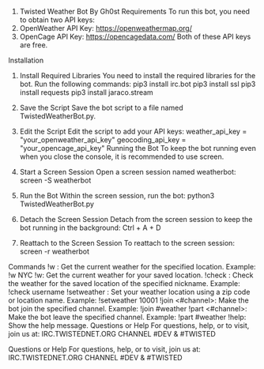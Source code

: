 1. Twisted Weather Bot By Gh0st
Requirements
To run this bot, you need to obtain two API keys:
1. OpenWeather API Key: https://openweathermap.org/
2. OpenCage API Key: https://opencagedata.com/
Both of these API keys are free.

Installation
1. Install Required Libraries
You need to install the required libraries for the bot. Run the following commands:
pip3 install irc.bot
pip3 install ssl
pip3 install requests
pip3 install jaraco.stream

3. Save the Script
Save the bot script to a file named TwistedWeatherBot.py.

5. Edit the Script
Edit the script to add your API keys:
weather_api_key = "your_openweather_api_key"
geocoding_api_key = "your_opencage_api_key"
Running the Bot
To keep the bot running even when you close the console, it is recommended to use screen.

1. Start a Screen Session
Open a screen session named weatherbot:
screen -S weatherbot

3. Run the Bot
Within the screen session, run the bot:
python3 TwistedWeatherBot.py
4. Detach the Screen Session
Detach from the screen session to keep the bot running in the background:
Ctrl + A + D

6. Reattach to the Screen Session
To reattach to the screen session:
screen -r weatherbot

Commands
!w <location>: Get the current weather for the specified location.
Example: !w NYC
!w: Get the current weather for your saved location.
!check <nick>: Check the weather for the saved location of the specified nickname.
Example: !check username
!setweather <zip or location>: Set your weather location using a zip code or location name.
Example: !setweather 10001
!join <#channel>: Make the bot join the specified channel.
Example: !join #weather
!part <#channel>: Make the bot leave the specified channel.
Example: !part #weather
!help: Show the help message.
Questions or Help
For questions, help, or to visit, join us at:
IRC.TWISTEDNET.ORG CHANNEL #DEV & #TWISTED

Questions or Help
For questions, help, or to visit, join us at:
IRC.TWISTEDNET.ORG CHANNEL #DEV & #TWISTED

